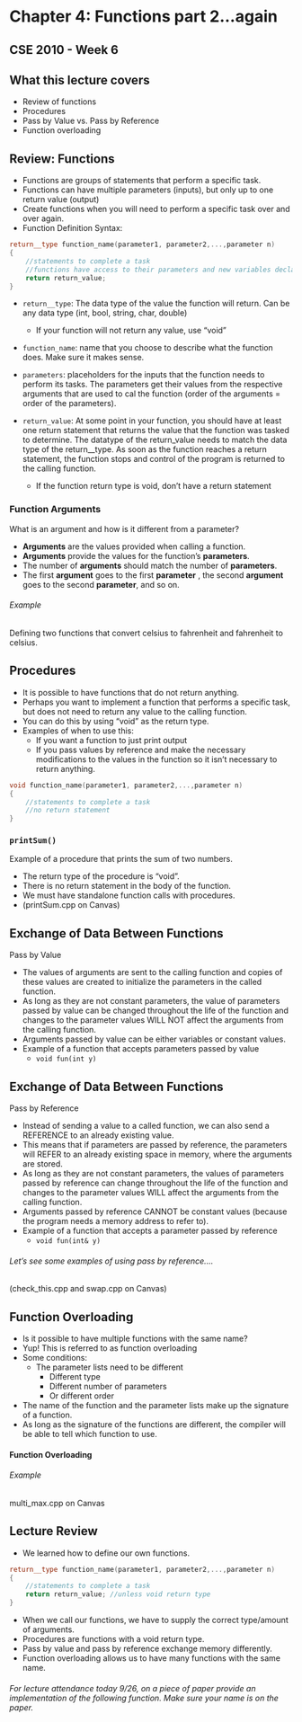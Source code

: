 # Chapter 4: Functions part 2...again
## CSE 2010 - Week 6
## What this lecture covers
- Review of functions
- Procedures
- Pass by Value vs. Pass by Reference
- Function overloading


## Review: Functions
- Functions are groups of statements that perform a specific task.
- Functions can have multiple parameters (inputs), but only up to one return value (output)
- Create functions when you will need to perform a specific task over and over again.
- Function Definition Syntax:

```c++
return__type function_name(parameter1, parameter2,...,parameter n)
{
	//statements to complete a task
	//functions have access to their parameters and new variables declared
	return return_value;
}
```
- `return__type`: The data type of the value the function will return. Can be any data type (int, bool, string, char, double)
	- If your function will not return any value, use “void”

- `function_name`: name that you choose to describe what the function does. Make sure it makes sense.

-  `parameters`: placeholders for the inputs that the function needs to perform its tasks. The parameters get their values from the respective arguments that are used to cal the function (order of the arguments = order of the parameters).

- `return_value`: At some point in your function, you should have at least one return statement that returns the value that the function was tasked to determine. The datatype of the return_value needs to match the data type of the return__type. As soon as the function reaches a return statement, the function stops and control of the program is returned to the calling function.
	- If the function return type is void, don’t have a return statement


### Function Arguments
What is an argument and how is it different from a parameter?

- **Arguments** are the values provided when calling a function.
- **Arguments** provide the values for the function’s **parameters**.
- The number of **arguments** should match the number of **parameters**.
- The first **argument** goes to the first **parameter** , the second **argument** goes to the second **parameter**, and so on.

###### Example
Defining two functions that convert celsius to fahrenheit and fahrenheit to celsius.


## Procedures
- It is possible to have functions that do not return anything.
- Perhaps you want to implement a function that performs a specific task, but does not need to return any value to the calling function.
- You can do this by using “void” as the return type.
- Examples of when to use this:
	- If you want a function to just print output
	- If you pass values by reference and make the necessary modifications to the values in the function so it isn’t necessary to return anything.

```c++
void function_name(parameter1, parameter2,...,parameter n)
{
	//statements to complete a task
	//no return statement
}
```

### `printSum()`

Example of a procedure that prints the
sum of two numbers.

- The return type of the procedure is “void”.
- There is no return statement in the body of the function.
- We must have standalone function calls with procedures.
- (printSum.cpp on Canvas)


## Exchange of Data Between Functions
Pass by Value

- The values of arguments are sent to the calling function and copies of these values are created to initialize the parameters in the called function.
- As long as they are not constant parameters, the value of parameters passed by value can be changed throughout the life of the function and changes to the parameter values WILL NOT affect the arguments from the calling function.
- Arguments passed by value can be either variables or constant values.
- Example of a function that accepts parameters passed by value
	- `void fun(int y)`


## Exchange of Data Between Functions
Pass by Reference

- Instead of sending a value to a called function, we can also send a REFERENCE to an already existing value.
- This means that if parameters are passed by reference, the parameters will REFER to an already existing space in memory, where the arguments are stored.
- As long as they are not constant parameters, the values of parameters passed by reference can change throughout the life of the function and changes to the parameter values WILL affect the arguments from the calling function.
- Arguments passed by reference CANNOT be constant values (because the program needs a memory address to refer to).
- Example of a function that accepts a parameter passed by reference
	- `void fun(int& y)`


###### Let’s see some examples of using pass by reference....
(check_this.cpp and swap.cpp on Canvas)


## Function Overloading
- Is it possible to have multiple functions with the same name?
- Yup! This is referred to as function overloading
- Some conditions:
	- The parameter lists need to be different
		- Different type
		- Different number of parameters
		- Or different order
- The name of the function and the parameter lists make up the signature of a function.
- As long as the signature of the functions are different, the compiler will be able to tell which function to use.


#### Function Overloading
###### Example
multi_max.cpp on Canvas


## Lecture Review
-  We learned how to define our own functions.
```c++
return__type function_name(parameter1, parameter2,...,parameter n)
{
	//statements to complete a task
	return return_value; //unless void return type
}
```
- When we call our functions, we have to supply the correct type/amount of arguments.
- Procedures are functions with a void return type.
- Pass by value and pass by reference exchange memory differently.
- Function overloading allows us to have many functions with the same name.


###### For lecture attendance today 9/26, on a piece of paper provide an implementation of the following function. Make sure your name is on the paper.


